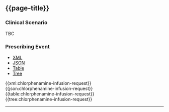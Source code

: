 ## {{page-title}}

### Clinical Scenario

TBC

### Prescribing Event

<!--// start of code snippet -->
<div>
    <ul class="nav nav-tabs" role="tablist">
      <li role="presentation" class="active">
        <a href="#xml-11" aria-controls="xml" role="tab" data-toggle="tab">XML</a>
      </li>
      <li role="presentation">
        <a href="#json-11" aria-controls="json" role="tab" data-toggle="tab">JSON</a>
      </li>
        <li role="presentation">
        <a href="#table-11" aria-controls="table" role="tab" data-toggle="tab">Table</a>
      </li>
      <li role="presentation">
        <a href="#tree-11" aria-controls="tree" role="tab" data-toggle="tab">Tree</a>
      </li>
  </ul>

  <!-- Tab panes -->
  <div class="tab-content snippet">
    <div role="tabpanel" class="tab-pane active" id="xml-11">
      {{xml:chlorphenamine-infusion-request}}
    </div>
    <div role="tabpanel" class="tab-pane" id="json-11">
      {{json:chlorphenamine-infusion-request}}
    </div>
    <div role="tabpanel" class="tab-pane" id="table-11">
      {{table:chlorphenamine-infusion-request}}
    </div>
    <div role="tabpanel" class="tab-pane" id="tree-11">
      {{tree:chlorphenamine-infusion-request}}
    </div>
  </div>
</div>
<!--// end of code snippet -->

---
